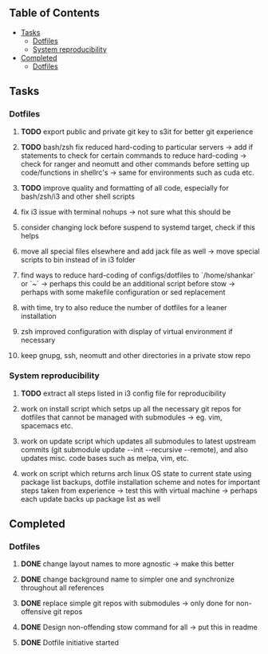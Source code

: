 ## Table of Contents
-   [Tasks](#tasks)
    -   [Dotfiles](#dotfiles)
    -   [System reproducibility](#system-reproducibility)
-   [Completed](#completed)
    -   [Dotfiles](#dotfiles-1)

Tasks
-----

### Dotfiles

1.  **TODO** export public and private git key to s3it for
    better git experience

2.  **TODO** bash/zsh fix reduced hard-coding to particular
    servers -\> add if statements to check for certain commands to
    reduce hard-coding -\> check for ranger and neomutt and other
    commands before setting up code/functions in shellrc\'s -\> same for
    environments such as cuda etc.

3.  **TODO** improve quality and formatting of all code,
    especially for bash/zsh/i3 and other shell scripts

4.  fix i3 issue with terminal nohups -\> not sure what this should be

5.  consider changing lock before suspend to systemd target, check if
    this helps

6.  move all special files elsewhere and add jack file as well -\> move
    special scripts to bin instead of in i3 folder

7.  find ways to reduce hard-coding of configs/dotfiles to
    \`/home/shankar\` or \`\~\` -\> perhaps this could be an additional
    script before stow -\> perhaps with some makefile configuration or
    sed replacement

8.  with time, try to also reduce the number of dotfiles for a leaner
    installation

9.  zsh improved configuration with display of virtual environment if
    necessary

10. keep gnupg, ssh, neomutt and other directories in a private stow
    repo

### System reproducibility

1.  **TODO** extract all steps listed in i3 config file for
    reproducibility

2.  work on install script which setps up all the necessary git repos
    for dotfiles that cannot be managed with submodules -\> eg. vim,
    spacemacs etc.

3.  work on update script which updates all submodules to latest
    upstream commits (git submodule update --init --recursive --remote),
    and also updates misc. code bases such as melpa, vim, etc.

4.  work on script which returns arch linux OS state to current state
    using package list backups, dotfile installation scheme and notes
    for important steps taken from experience -\> test this with virtual
    machine -\> perhaps each update backs up package list as well

Completed
---------

### Dotfiles

1.  **DONE** change layout names to more agnostic -\> make
    this better

2.  **DONE** change background name to simpler one and
    synchronize throughout all references

3.  **DONE** replace simple git repos with submodules -\>
    only done for non-offensive git repos

4.  **DONE** Design non-offending stow command for all -\>
    put this in readme

5.  **DONE** Dotfile initiative started
